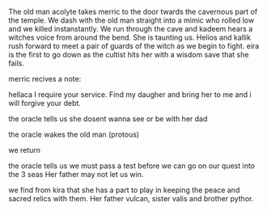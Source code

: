 The old man acolyte takes merric to the door twards the cavernous part of the temple. We dash with the old man straight into a mimic who rolled low and we killed instanstantly. We run through the cave and kadeem hears a witches voice from around the bend. She is taunting us. Helios and kallik rush forward to meet a pair of guards of the witch as we begin to fight. eira is the first to go down as the cultist hits her with a wisdom save that she fails.

merric recives a note:

hellaca I require your service. Find my daugher and bring her to me and i will forgive your debt.

the oracle tells us she dosent wanna see or be with her dad

the oracle wakes the old man (protous)

we return

the oracle tells us we must pass a test before we can go on our quest into the 3 seas Her father may not let us win.

we find from kira that she has a part to play in keeping the peace and sacred relics with them. Her father vulcan, sister valis and brother pythor. 